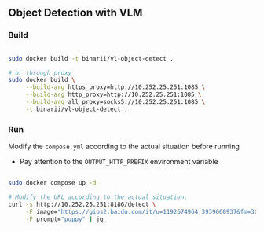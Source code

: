 ## Object Detection with VLM

### Build
```bash

sudo docker build -t binarii/vl-object-detect .

# or through proxy
sudo docker build \
     --build-arg https_proxy=http://10.252.25.251:1085 \
     --build-arg http_proxy=http://10.252.25.251:1085 \
     --build-arg all_proxy=socks5://10.252.25.251:1085 \
     -t binarii/vl-object-detect .

```

### Run

Modify the `compose.yml` according to the actual situation before running

- Pay attention to the `OUTPUT_HTTP_PREFIX` environment variable

```bash

sudo docker compose up -d

# Modify the URL according to the actual situation.
curl -s http://10.252.25.251:8186/detect \
     -F image="https://gips2.baidu.com/it/u=1192674964,3939660937&fm=3028&app=3028&f=JPEG&fmt=auto?w=1280&h=960" \
     -F prompt="puppy" | jq

```
